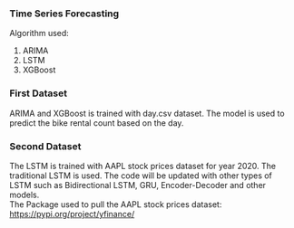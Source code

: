 ### Time Series Forecasting
Algorithm used:
1. ARIMA
2. LSTM
3. XGBoost
   
### First Dataset
ARIMA and XGBoost is trained with day.csv dataset. The model is used to predict the bike rental count based on the day.<br>

### Second Dataset
The LSTM is trained with AAPL stock prices dataset for year 2020. The traditional LSTM is used. The code will be updated with other types of LSTM such as Bidirectional LSTM, GRU, Encoder-Decoder and other models. 
<br>The Package used to pull the AAPL stock prices dataset:
<a> https://pypi.org/project/yfinance/ </a>

